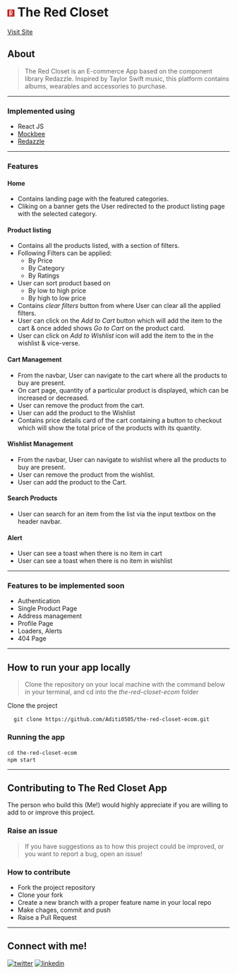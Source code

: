 # ![logo](/public/favicon.ico) The Red Closet

[Visit Site](https://theredclosetapp.netlify.app/)

## About
>The Red Closet is an E-commerce App based on the component library Redazzle. Inspired by Taylor Swift music, this platform contains albums, wearables and accessories to purchase.
---
### Implemented using
- React JS
- [Mockbee](https://mockbee.netlify.app/)
- [Redazzle](https://theredclosetapp.netlify.app/)
---
### Features            
#### Home
- Contains landing page with the featured categories. 
- Cliking on a banner gets the User redirected to the product listing page with the selected category.
#### Product listing
- Contains all the products listed, with a section of filters.
- Following Filters can be applied:
    - By Price
    - By Category
    - By Ratings
- User can sort product based on 
    - By low to high price
    - By high to low price
- Contains *clear filters* button from where User can clear all the applied filters.
- User can click on the *Add to Cart* button which will add the item to the cart & once added shows *Go to Cart* on the product card.
- User can click on *Add to Wishlist* icon will add the item to the in the wishlist & vice-verse.
#### Cart Management
- From the navbar, User can navigate to the cart where all the products to buy are present.
- On cart page, quantity of a particular product is displayed, which can be increased or decreased.
- User can remove the product from the cart.
- User can add the product to the Wishlist
- Contains price details card of the cart containing a button to checkout which will show the total price of the products with its quantity.
#### Wishlist Management
- From the navbar, User can navigate to wishlist where all the products to buy are present.
- User can remove the product from the wishlist.
- User can add the product to the Cart.
#### Search Products
- User can search for an item from the list via the input textbox on the header navbar.
#### Alert
- User can see a toast when there is no item in cart
- User can see a toast when there is no item in wishlist
---
### Features to be implemented soon
- Authentication
- Single Product Page
- Address management
- Profile Page
- Loaders, Alerts
- 404 Page

---
## How to run your app locally

>Clone the repository on your local machine with the command below in your terminal, and cd into the *the-red-closet-ecom* folder

Clone the project
```
  git clone https://github.com/Aditi0505/the-red-closet-ecom.git
```
### Running the app

```
cd the-red-closet-ecom
npm start
```
---
## Contributing to The Red Closet App

The person who build this (Me!) would highly appreciate if you are willing to add to or improve this project.

### Raise an issue
>If you have suggestions as to how this project could be improved, or you want to report a bug, open an issue!

### How to contribute
- Fork the project repository
- Clone your fork
- Create a new branch with a proper feature name  in your local repo
- Make chages, commit and push
- Raise a Pull Request
---

## Connect with me!
[![twitter](https://img.shields.io/badge/twitter-1DA1F2?style=for-the-badge&logo=twitter&logoColor=white)](https://twitter.com/aadyaaditi) 
[![linkedin](https://img.shields.io/badge/linkedin-0A66C2?style=for-the-badge&logo=linkedin&logoColor=white)](https://www.linkedin.com/in/aditi-35bba3149/)


